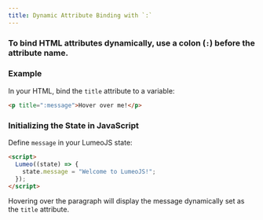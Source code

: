 ```yaml
---
title: Dynamic Attribute Binding with `:`
---
```


### To bind HTML attributes dynamically, use a colon (`:`) before the attribute name.

### Example

In your HTML, bind the `title` attribute to a variable:

```html
<p title=":message">Hover over me!</p>
```

### Initializing the State in JavaScript

Define `message` in your LumeoJS state:

```html
<script>
  Lumeo((state) => {
    state.message = "Welcome to LumeoJS!";
  });
</script>
```

Hovering over the paragraph will display the message dynamically set as the `title` attribute.
